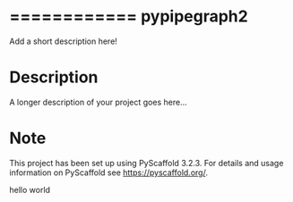 ============
pypipegraph2
============


Add a short description here!


Description
===========

A longer description of your project goes here...


Note
====

This project has been set up using PyScaffold 3.2.3. For details and usage
information on PyScaffold see https://pyscaffold.org/.

hello world 
